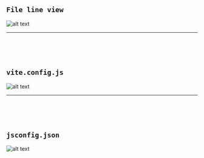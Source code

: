 
## ``File line view ``

![alt text](img1.png)

<hr>
<br><br><br>


## ``vite.config.js``

![alt text](img2.png)

<hr>
<br><br><br>

##  `` jsconfig.json ``

![alt text](img3.png)